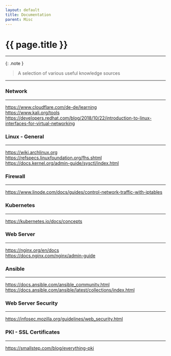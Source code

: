```yaml
---
layout: default
title: Documentation
parent: Misc
---
```


# {{ page.title }}

______________________________________________________________________

{: .note }

> A selection of various useful knowledge sources

______________________________________________________________________

### Network

______________________________________________________________________

<https://www.cloudflare.com/de-de/learning><br>
<https://www.kali.org/tools><br>
<https://developers.redhat.com/blog/2018/10/22/introduction-to-linux-interfaces-for-virtual-networking><br>

### Linux - General

______________________________________________________________________

<https://wiki.archlinux.org><br>
<https://refspecs.linuxfoundation.org/fhs.shtml><br>
<https://docs.kernel.org/admin-guide/sysctl/index.html><br>

### Firewall

______________________________________________________________________

<https://www.linode.com/docs/guides/control-network-traffic-with-iptables><br>

### Kubernetes

______________________________________________________________________

<https://kubernetes.io/docs/concepts><br>

### Web Server

______________________________________________________________________

<https://nginx.org/en/docs><br>
<https://docs.nginx.com/nginx/admin-guide><br>

### Ansible

______________________________________________________________________

<https://docs.ansible.com/ansible_community.html><br>
<https://docs.ansible.com/ansible/latest/collections/index.html><br>

### Web Server Security

______________________________________________________________________

<https://infosec.mozilla.org/guidelines/web_security.html><br>

### PKI - SSL Certificates

______________________________________________________________________

<https://smallstep.com/blog/everything-pki><br>
